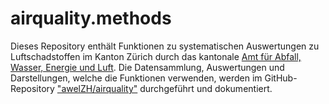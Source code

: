 # airquality.methods

Dieses Repository enthält Funktionen zu systematischen Auswertungen zu Luftschadstoffen im Kanton Zürich durch das kantonale [Amt für Abfall, Wasser, Energie und Luft](https://www.zh.ch/de/baudirektion/amt-fuer-abfall-wasser-energie-luft.html). 
Die Datensammlung, Auswertungen und Darstellungen, welche die Funktionen verwenden, werden im GitHub-Repository ["awelZH/airquality"](https://github.com/awelZH/airquality) durchgeführt und dokumentiert. 
